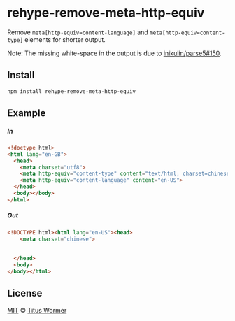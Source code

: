 <!--This file is generated by `build-packages.js`-->

# rehype-remove-meta-http-equiv

Remove `meta[http-equiv=content-language]` and
`meta[http-equiv=content-type]` elements for shorter
output.

Note: The missing white-space in the output is due to
[inikulin/parse5#150](https://github.com/inikulin/parse5/issues/150).

## Install

```sh
npm install rehype-remove-meta-http-equiv
```

## Example

##### In

```html
<!doctype html>
<html lang="en-GB">
  <head>
    <meta charset="utf8">
    <meta http-equiv="content-type" content="text/html; charset=chinese">
    <meta http-equiv="content-language" content="en-US">
  </head>
  <body></body>
</html>
```

##### Out

```html
<!DOCTYPE html><html lang="en-US"><head>
    <meta charset="chinese">
    
    
  </head>
  <body>
</body></html>
```

## License

[MIT](https://github.com/wooorm/rehype-minify/blob/master/LICENSE) © [Titus Wormer](http://wooorm.com)
